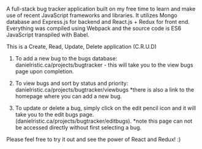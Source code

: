 A full-stack bug tracker application built on my free time to learn and make use of recent JavaScript frameworks and libraries. It utilizes Mongo database and Express.js for backend and React.js + Redux for front end. Everything was compiled using Webpack and the source code is ES6 JavaScript transpiled with Babel.

This is a Create, Read, Update, Delete application (C.R.U.D)

1. To add a new bug to the bugs database: danielristic.ca/projects/bugtracker - this will take you to the view bugs page upon completion.

2. To view bugs and sort by status and priority: danielristic.ca/projects/bugtracker/viewbugs *there is also a link to the homepage where you can add a new bug.

3. To update or delete a bug, simply click on the edit pencil icon and it will take you to the edit bugs page. (danielristic.ca/projects/bugtracker/editbugs). *note this page can not be accessed directly without first selecting a bug.

Please feel free to try it out and see the power of React and Redux! :)
